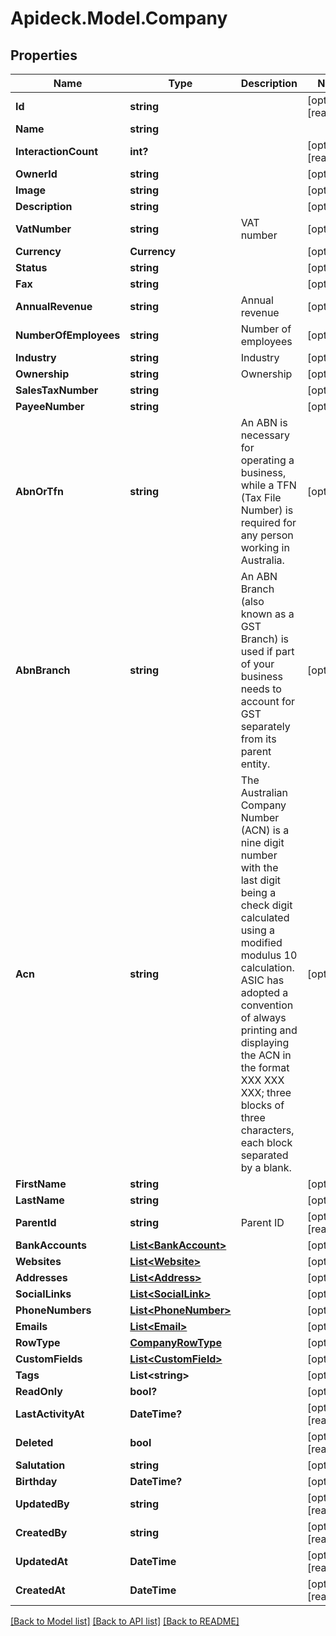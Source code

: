 # Apideck.Model.Company

## Properties

Name | Type | Description | Notes
------------ | ------------- | ------------- | -------------
**Id** | **string** |  | [optional] [readonly] 
**Name** | **string** |  | 
**InteractionCount** | **int?** |  | [optional] [readonly] 
**OwnerId** | **string** |  | [optional] 
**Image** | **string** |  | [optional] 
**Description** | **string** |  | [optional] 
**VatNumber** | **string** | VAT number | [optional] 
**Currency** | **Currency** |  | [optional] 
**Status** | **string** |  | [optional] 
**Fax** | **string** |  | [optional] 
**AnnualRevenue** | **string** | Annual revenue | [optional] 
**NumberOfEmployees** | **string** | Number of employees | [optional] 
**Industry** | **string** | Industry | [optional] 
**Ownership** | **string** | Ownership | [optional] 
**SalesTaxNumber** | **string** |  | [optional] 
**PayeeNumber** | **string** |  | [optional] 
**AbnOrTfn** | **string** | An ABN is necessary for operating a business, while a TFN (Tax File Number) is required for any person working in Australia. | [optional] 
**AbnBranch** | **string** | An ABN Branch (also known as a GST Branch) is used if part of your business needs to account for GST separately from its parent entity. | [optional] 
**Acn** | **string** | The Australian Company Number (ACN) is a nine digit number with the last digit being a check digit calculated using a modified modulus 10 calculation. ASIC has adopted a convention of always printing and displaying the ACN in the format XXX XXX XXX; three blocks of three characters, each block separated by a blank. | [optional] 
**FirstName** | **string** |  | [optional] 
**LastName** | **string** |  | [optional] 
**ParentId** | **string** | Parent ID | [optional] [readonly] 
**BankAccounts** | [**List&lt;BankAccount&gt;**](BankAccount.md) |  | [optional] 
**Websites** | [**List&lt;Website&gt;**](Website.md) |  | [optional] 
**Addresses** | [**List&lt;Address&gt;**](Address.md) |  | [optional] 
**SocialLinks** | [**List&lt;SocialLink&gt;**](SocialLink.md) |  | [optional] 
**PhoneNumbers** | [**List&lt;PhoneNumber&gt;**](PhoneNumber.md) |  | [optional] 
**Emails** | [**List&lt;Email&gt;**](Email.md) |  | [optional] 
**RowType** | [**CompanyRowType**](CompanyRowType.md) |  | [optional] 
**CustomFields** | [**List&lt;CustomField&gt;**](CustomField.md) |  | [optional] 
**Tags** | **List&lt;string&gt;** |  | [optional] 
**ReadOnly** | **bool?** |  | [optional] 
**LastActivityAt** | **DateTime?** |  | [optional] [readonly] 
**Deleted** | **bool** |  | [optional] [readonly] 
**Salutation** | **string** |  | [optional] 
**Birthday** | **DateTime?** |  | [optional] 
**UpdatedBy** | **string** |  | [optional] [readonly] 
**CreatedBy** | **string** |  | [optional] [readonly] 
**UpdatedAt** | **DateTime** |  | [optional] [readonly] 
**CreatedAt** | **DateTime** |  | [optional] [readonly] 

[[Back to Model list]](../README.md#documentation-for-models) [[Back to API list]](../README.md#documentation-for-api-endpoints) [[Back to README]](../README.md)

